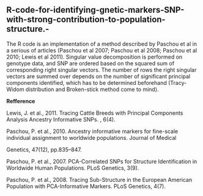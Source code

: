 ## R-code-for-identifying-gnetic-markers-SNP-with-strong-contribution-to-population-structure.-
The R code is an implementation of a method described by Paschou et al in a serious of articles (Paschou et al 2007; Paschou et al 2008; Paschou et al 2010; Lewis et al 2011).  Singular value decomposition is performed on genotype data, and SNP are ordered based on the squared sum of corresponding right singular vectors. The number of rows the right singular vectors are summed over depends on the number of significant principal components identified, which has to be determined beforehand (Tracy-Widom distribution and Broken-stick method come to mind).

**Refference**

Lewis, J. et al., 2011. Tracing Cattle Breeds with Principal Components Analysis Ancestry Informative SNPs. , 6(4).

Paschou, P. et al., 2010. Ancestry informative markers for fine-scale individual assignment to worldwide populations. Journal of Medical 

Genetics, 47(12), pp.835–847.

Paschou, P. et al., 2007. PCA-Correlated SNPs for Structure Identification in Worldwide Human Populations. PLoS Genetics, 3(9).

Paschou, P. et al., 2008. Tracing Sub-Structure in the European American Population with PCA-Informative Markers. PLoS Genetics, 4(7).

